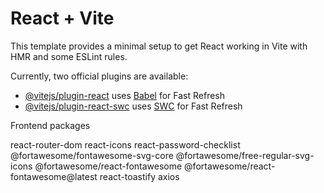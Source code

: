 # React + Vite

This template provides a minimal setup to get React working in Vite with HMR and some ESLint rules.

Currently, two official plugins are available:

- [@vitejs/plugin-react](https://github.com/vitejs/vite-plugin-react/blob/main/packages/plugin-react/README.md) uses [Babel](https://babeljs.io/) for Fast Refresh
- [@vitejs/plugin-react-swc](https://github.com/vitejs/vite-plugin-react-swc) uses [SWC](https://swc.rs/) for Fast Refresh

Frontend packages

react-router-dom 
react-icons
react-password-checklist
@fortawesome/fontawesome-svg-core 
@fortawesome/free-regular-svg-icons 
@fortawesome/react-fontawesome 
@fortawesome/react-fontawesome@latest
react-toastify
axios